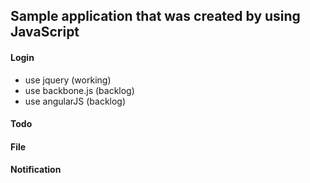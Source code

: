 ## Sample application that was created by using JavaScript

#### Login

- use jquery (working)
- use backbone.js (backlog)
- use angularJS (backlog)

#### Todo

#### File

#### Notification
